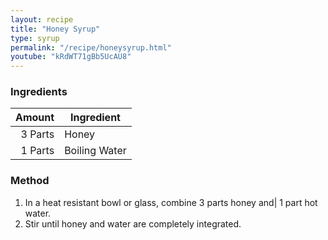 ```yaml
---
layout: recipe
title: "Honey Syrup"
type: syrup
permalink: "/recipe/honeysyrup.html"
youtube: "kRdWT71gBb5UcAU8"
---
```


### Ingredients

| Amount  | Ingredient               |
| ------: | ------------- |
| 3 Parts | Honey         |
| 1 Parts | Boiling Water |

### Method

1. In a heat resistant bowl or glass, combine 3 parts honey and| 1 part hot water.
2. Stir until honey and water are completely integrated.
